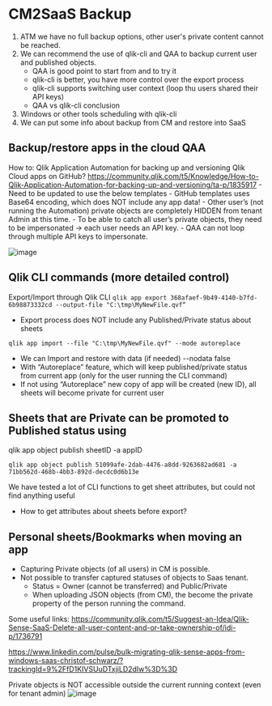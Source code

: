 
# CM2SaaS Backup
 1. ATM we have no full backup options, other user's private content cannot be reached.
 2. We can recommend the use of qlik-cli and QAA to backup current user and published objects.
     - QAA is good point to start from and to try it
	 - qlik-cli is better, you have more control over the export process
	 - qlik-cli supports switching user context (loop thu users shared their API keys)
	 - QAA vs qlik-cli conclusion
 3. Windows or other tools scheduling with qlik-cli
 4. We can put some info about backup from CM and restore into SaaS

Backup/restore apps in the cloud QAA
-
How to: Qlik Application Automation for backing up and versioning Qlik Cloud apps on GitHub?
https://community.qlik.com/t5/Knowledge/How-to-Qlik-Application-Automation-for-backing-up-and-versioning/ta-p/1835917
	- Need to be updated to use the below templates
	- GitHub templates uses Base64 encoding, which does NOT include any app data!
	- Other user’s (not running the Automation) private objects are completely HIDDEN from tenant Admin at this time.
	- To be able to catch all user’s private objects, they need to be impersonated -> each user needs an API key.
	- QAA can not loop through multiple API keys to impersonate.

![image](https://user-images.githubusercontent.com/28060254/168032934-9bd96927-edfc-4243-813d-9113031d8025.png)


Qlik CLI commands (more detailed control)
-
Export/Import through Qlik CLI
`qlik app export 368afaef-9b49-4140-b7fd-6b98873332cd --output-file "C:\tmp\MyNewFile.qvf“`
- Export process does NOT include any Published/Private status about sheets

`qlik app import --file "C:\tmp\MyNewFile.qvf" --mode autoreplace`
- We can Import and restore with data (if needed) --nodata false 
- With “Autoreplace” feature, which will keep published/private status from current app (only for the user running the CLI command)
- If not using “Autoreplace” new copy of app will be created (new ID), all sheets will become private for current user

Sheets that are Private can be promoted to Published status using
- 

qlik app object publish sheetID -a appID

    qlik app object publish 51099afe-2dab-4476-a8dd-9263682ad681 -a 71bb562d-468b-4bb3-892d-decdc0d6b13e

We have tested a lot of CLI functions to get sheet attributes, but could not find anything useful
- How to get attributes about sheets before export?

Personal sheets/Bookmarks when moving an app
-

- Capturing Private objects (of all users) in CM is possible.
- Not possible to transfer captured statuses of objects to Saas tenant.
	- Status = Owner (cannot be transferred) and Public/Private
	- When uploading JSON objects (from CM), the become the private property of the person running the command. 

Some useful links:
https://community.qlik.com/t5/Suggest-an-Idea/Qlik-Sense-SaaS-Delete-all-user-content-and-or-take-ownership-of/idi-p/1736791 

https://www.linkedin.com/pulse/bulk-migrating-qlik-sense-apps-from-windows-saas-christof-schwarz/?trackingId=9%2FfD1KIVSUuDTxjiLD2dIw%3D%3D

Private objects is NOT accessible outside the current running context (even for tenant admin)
![image](https://user-images.githubusercontent.com/28060254/168272327-75b15c58-c5aa-42e8-b67f-ba153e04c17c.png)

